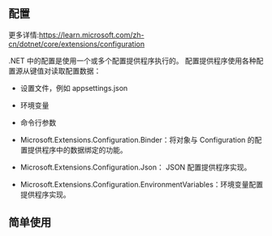 

## 配置

更多详情:https://learn.microsoft.com/zh-cn/dotnet/core/extensions/configuration


.NET 中的配置是使用一个或多个配置提供程序执行的。 配置提供程序使用各种配置源从键值对读取配置数据：
- 设置文件，例如 appsettings.json
- 环境变量
- 命令行参数
 
- Microsoft.Extensions.Configuration.Binder：将对象与 Configuration 的配置提供程序中的数据绑定的功能。
- Microsoft.Extensions.Configuration.Json： JSON 配置提供程序实现。
- Microsoft.Extensions.Configuration.EnvironmentVariables：环境变量配置提供程序实现。


## 简单使用


